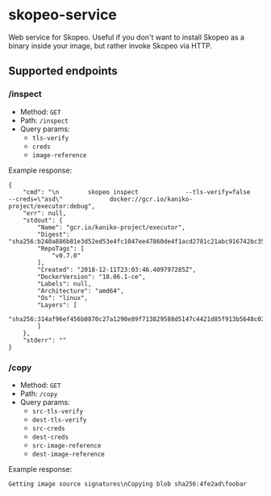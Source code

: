 # skopeo-service

Web service for Skopeo. Useful if you don't want to install Skopeo as a binary inside your image, but rather invoke
Skopeo via HTTP.

## Supported endpoints

### /inspect
- Method: `GET`
- Path: `/inspect`
- Query params:
    - `tls-verify`
    - `creds`
    - `image-reference` 

Example response:

```
{
    "cmd": "\n        skopeo inspect             --tls-verify=false             --creds=\"asd\"             docker://gcr.io/kaniko-project/executor:debug",
    "err": null,
    "stdout": {
        "Name": "gcr.io/kaniko-project/executor",
        "Digest": "sha256:b240a886b81e3d52ed53e4fc1047ee47860de4f1acd2781c21abc916742bc356",
        "RepoTags": [
            "v0.7.0"
        ],
        "Created": "2018-12-11T23:03:46.409797285Z",
        "DockerVersion": "18.06.1-ce",
        "Labels": null,
        "Architecture": "amd64",
        "Os": "linux",
        "Layers": [
            "sha256:314af96ef456b0870c27a1290e89f713829588d5147c4421d85f913b5648c02f"
        ]
    },
    "stderr": ""
}
```

### /copy
- Method: `GET`
- Path: `/copy`
- Query params:
    - `src-tls-verify`
    - `dest-tls-verify`
    - `src-creds`
    - `dest-creds`
    - `src-image-reference`
    - `dest-image-reference`

Example response:

```
Getting image source signatures\nCopying blob sha256:4fe2ad\foobar
```


